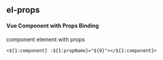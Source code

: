 ## el-props
#### Vue Component with Props Binding
component element with props
```
<${1:component} :${1:propName}="${0}"></${1:component}>
```